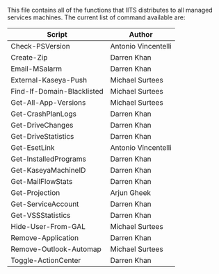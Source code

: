 This file contains all of the functions that IITS distributes to all managed services machines.  The current list of command available are:

|Script|Author|
|---|---|
|Check-PSVersion|Antonio Vincentelli|
|Create-Zip|Darren Khan|
|Email-MSalarm|Darren Khan|
|External-Kaseya-Push|Michael Surtees|
|Find-If-Domain-Blacklisted|Michael Surtees|
|Get-All-App-Versions|Michael Surtees|
|Get-CrashPlanLogs|Darren Khan|
|Get-DriveChanges|Darren Khan|
|Get-DriveStatistics|Darren Khan|
|Get-EsetLink|Antonio Vincentelli|
|Get-InstalledPrograms|Darren Khan|
|Get-KaseyaMachineID|Darren Khan|
|Get-MailFlowStats|Darren Khan|
|Get-Projection|Arjun Gheek|
|Get-ServiceAccount|Darren Khan|
|Get-VSSStatistics|Darren Khan|
|Hide-User-From-GAL|Michael Surtees|
|Remove-Application|Darren Khan|
|Remove-Outlook-Automap|Michael Surtees|
|Toggle-ActionCenter|Darren Khan|
